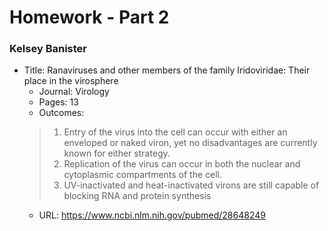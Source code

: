 # Homework - Part 2
### Kelsey Banister

- Title: Ranaviruses and other members of the family Iridoviridae: Their place in
the virosphere
  - Journal: Virology
  - Pages: 13
  - Outcomes:
  > 1. Entry of the virus into the cell can occur with either an enveloped or naked viron, yet no disadvantages are currently known for either strategy.<br />
  > 2. Replication of the virus can occur in both the nuclear and cytoplasmic compartments of the cell. <br />
  > 3. UV-inactivated and heat-inactivated virons are still capable of blocking RNA and protein synthesis <br />
  - URL: https://www.ncbi.nlm.nih.gov/pubmed/28648249
